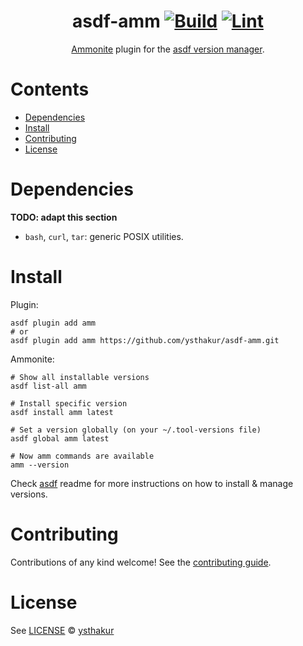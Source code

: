 <div align="center">

# asdf-amm [![Build](https://github.com/ysthakur/asdf-amm/actions/workflows/build.yml/badge.svg)](https://github.com/ysthakur/asdf-amm/actions/workflows/build.yml) [![Lint](https://github.com/ysthakur/asdf-amm/actions/workflows/lint.yml/badge.svg)](https://github.com/ysthakur/asdf-amm/actions/workflows/lint.yml)

[Ammonite](https://ammonite.io/) plugin for the [asdf version manager](https://asdf-vm.com).

</div>

# Contents

- [Dependencies](#dependencies)
- [Install](#install)
- [Contributing](#contributing)
- [License](#license)

# Dependencies

**TODO: adapt this section**

- `bash`, `curl`, `tar`: generic POSIX utilities.

# Install

Plugin:

```shell
asdf plugin add amm
# or
asdf plugin add amm https://github.com/ysthakur/asdf-amm.git
```

Ammonite:

```shell
# Show all installable versions
asdf list-all amm

# Install specific version
asdf install amm latest

# Set a version globally (on your ~/.tool-versions file)
asdf global amm latest

# Now amm commands are available
amm --version
```

Check [asdf](https://github.com/asdf-vm/asdf) readme for more instructions on how to
install & manage versions.

# Contributing

Contributions of any kind welcome! See the [contributing guide](contributing.md).

<!-- [Thanks goes to these contributors](https://github.com/ysthakur/asdf-amm/graphs/contributors)! -->

# License

See [LICENSE](LICENSE) © [ysthakur](https://github.com/ysthakur/)
